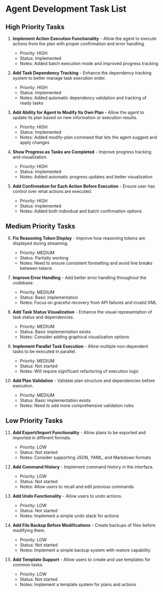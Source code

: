 # Agent Development Task List

## High Priority Tasks

1. **Implement Action Execution Functionality** - Allow the agent to execute actions from the plan with proper confirmation and error handling.
   - Priority: HIGH
   - Status: Implemented
   - Notes: Added batch execution mode and improved progress tracking

2. **Add Task Dependency Tracking** - Enhance the dependency tracking system to better manage task execution order.
   - Priority: HIGH
   - Status: Implemented
   - Notes: Added automatic dependency validation and tracking of ready tasks

3. **Add Ability for Agent to Modify Its Own Plan** - Allow the agent to update its plan based on new information or execution results.
   - Priority: HIGH
   - Status: Implemented
   - Notes: Added modify-plan command that lets the agent suggest and apply changes

4. **Show Progress as Tasks are Completed** - Improve progress tracking and visualization.
   - Priority: HIGH
   - Status: Implemented
   - Notes: Added automatic progress updates and better visualization

5. **Add Confirmation for Each Action Before Execution** - Ensure user has control over what actions are executed.
   - Priority: HIGH
   - Status: Implemented
   - Notes: Added both individual and batch confirmation options

## Medium Priority Tasks

6. **Fix Reasoning Token Display** - Improve how reasoning tokens are displayed during streaming.
   - Priority: MEDIUM
   - Status: Partially working
   - Notes: Need to ensure consistent formatting and avoid line breaks between tokens

7. **Improve Error Handling** - Add better error handling throughout the codebase.
   - Priority: MEDIUM
   - Status: Basic implementation
   - Notes: Focus on graceful recovery from API failures and invalid XML

8. **Add Task Status Visualization** - Enhance the visual representation of task status and dependencies.
   - Priority: MEDIUM
   - Status: Basic implementation exists
   - Notes: Consider adding graphical visualization options

9. **Implement Parallel Task Execution** - Allow multiple non-dependent tasks to be executed in parallel.
   - Priority: MEDIUM
   - Status: Not started
   - Notes: Will require significant refactoring of execution logic

10. **Add Plan Validation** - Validate plan structure and dependencies before execution.
    - Priority: MEDIUM
    - Status: Basic implementation exists
    - Notes: Need to add more comprehensive validation rules

## Low Priority Tasks

11. **Add Export/Import Functionality** - Allow plans to be exported and imported in different formats.
    - Priority: LOW
    - Status: Not started
    - Notes: Consider supporting JSON, YAML, and Markdown formats

12. **Add Command History** - Implement command history in the interface.
    - Priority: LOW
    - Status: Not started
    - Notes: Allow users to recall and edit previous commands

13. **Add Undo Functionality** - Allow users to undo actions.
    - Priority: LOW
    - Status: Not started
    - Notes: Implement a simple undo stack for actions

14. **Add File Backup Before Modifications** - Create backups of files before modifying them.
    - Priority: LOW
    - Status: Not started
    - Notes: Implement a simple backup system with restore capability

15. **Add Template Support** - Allow users to create and use templates for common tasks.
    - Priority: LOW
    - Status: Not started
    - Notes: Implement a template system for plans and actions
